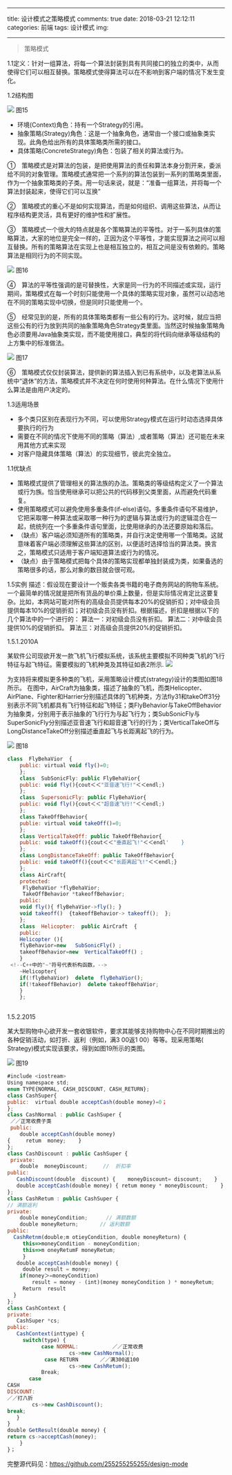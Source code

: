 ﻿
---
title: 设计模式之策略模式
comments: true
date: 2018-03-21 12:12:11
categories: 前端
tags: 设计模式
img:

---

> 策略模式

1.1定义：针对一组算法，将每一个算法封装到具有共同接口的独立的类中，从而使得它们可以相互替换。策略模式使得算法可以在不影响到客户端的情况下发生变化。

1.2结构图

![ ](https://www.cnblogs.com/images/cnblogs_com/cliy-10/1232443/o_15.png)
图15

* 环境(Context)角色：持有一个Strategy的引用。
* 抽象策略(Strategy)角色：这是一个抽象角色，通常由一个接口或抽象类实现。此角色给出所有的具体策略类所需的接口。
* 具体策略(ConcreteStrategy)角色：包装了相关的算法或行为。

①　策略模式是对算法的包装，是把使用算法的责任和算法本身分割开来，委派给不同的对象管理。策略模式通常把一个系列的算法包装到一系列的策略类里面，作为一个抽象策略类的子类。用一句话来说，就是：“准备一组算法，并将每一个算法封装起来，使得它们可以互换”

②　策略模式的重心不是如何实现算法，而是如何组织、调用这些算法，从而让程序结构更灵活，具有更好的维护性和扩展性。

③　策略模式一个很大的特点就是各个策略算法的平等性。对于一系列具体的策略算法，大家的地位是完全一样的，正因为这个平等性，才能实现算法之间可以相互替换。所有的策略算法在实现上也是相互独立的，相互之间是没有依赖的。策略算法是相同行为的不同实现。

![ ](https://www.cnblogs.com/images/cnblogs_com/cliy-10/1232443/o_16.png)
图16 

④　算法的平等性强调的是可替换性，大家是同一行为的不同描述或实现，运行期间，策略模式在每一个时刻只能使用一个具体的策略实现对象，虽然可以动态地在不同的策略实现中切换，但是同时只能使用一个。

⑤　经常见到的是，所有的具体策略类都有一些公有的行为。这时候，就应当把这些公有的行为放到共同的抽象策略角色Strategy类里面。当然这时候抽象策略角色必须要用Java抽象类实现，而不能使用接口，典型的将代码向继承等级结构的上方集中的标准做法。

![ ](https://www.cnblogs.com/images/cnblogs_com/cliy-10/1232443/o_17.png)
图17

⑥　策略模式仅仅封装算法，提供新的算法插入到已有系统中，以及老算法从系统中“退休”的方法，策略模式并不决定在何时使用何种算法。在什么情况下使用什么算法是由用户决定的。

1.3适用场景

* 多个类只区别在表现行为不同，可以使用Strategy模式在运行时动态选择具体要执行的行为
* 需要在不同的情况下使用不同的策略（算法）,或者策略（算法）还可能在未来用其他方式来实现
* 对客户隐藏具体策略（算法）的实现细节，彼此完全独立。

1.1优缺点

* 策略模式提供了管理相关的算法族的办法。策略类的等级结构定义了一个算法或行为族。恰当使用继承可以把公共的代码移到父类里面，从而避免代码重复。
* 使用策略模式可以避免使用多重条件(if-else)语句。多重条件语句不易维护，它把采取哪一种算法或采取哪一种行为的逻辑与算法或行为的逻辑混合在一起，统统列在一个多重条件语句里面，比使用继承的办法还要原始和落后。
* （缺点）客户端必须知道所有的策略类，并自行决定使用哪一个策略类。这就意味着客户端必须理解这些算法的区别，以便适时选择恰当的算法类。换言之，策略模式只适用于客户端知道算法或行为的情况。
* （缺点）由于策略模式把每个具体的策略实现都单独封装成为类，如果备选的策略很多的话，那么对象的数目就会很可观。


1.5实例
    描述：假设现在要设计一个贩卖各类书籍的电子商务网站的购物车系统。一个最简单的情况就是把所有货品的单价乘上数量，但是实际情况肯定比这要复杂。比如，本网站可能对所有的高级会员提供每本20%的促销折扣；对中级会员提供每本10%的促销折扣；对初级会员没有折扣。根据描述，折扣是根据以下的几个算法中的一个进行的：
算法一：对初级会员没有折扣。
算法二：对中级会员提供10%的促销折扣。
算法三：对高级会员提供20%的促销折扣。

1.5.1.2010A

某软件公司现欲开发一款飞机飞行模拟系统，该系统主要模拟不同种类飞机的飞行特征与起飞特征。需要模拟的飞机种类及其特征如表2所示. 
 ![ ](https://www.cnblogs.com/images/cnblogs_com/cliy-10/1232443/o_%e8%a1%a82.png)
  
  为支持将来模拟更多种类的飞机，采用策略设计模式(strategy)设计的类图如图18所示。 在图中，AirCraft为抽象类，描述了抽象的飞机，而类Helicopter、AirPlane、Fighter和Harrier分别描述具体的飞机种类，方法fly31和takeOff31分别表示不同飞机都具有飞行特征和起飞特征；类FlyBehavior与TakeOffBehavior为抽象类，分别用于表示抽象的飞行行为与起飞行为；类SubSonicFly与SuperSonicFly分别描述亚音速飞行和超音速飞行的行为；类VerticalTakeOff与LongDistanceTakeOff分别描述垂直起飞与长距离起飞的行为。
  
![ ](https://www.cnblogs.com/images/cnblogs_com/cliy-10/1232443/o_18.png)
图18

``` javascript
class  FlyBehaVior  { 
    public: virtual void fly()=0; 
    }; 
    class  SubSonicFly: public FlyBehaVior{ 
    public: void fly(){cout＜＜"亚音速飞行!"＜＜endl;) 
    }; 
    class  SupersonicFly: public FlyBehaVior{ 
    public: void fly(){cout＜＜"超音速飞行!"＜＜endl;) 
    }; 
    class TakeOffBehavior{ 
    publie: virtual void takeOff()=0; 
    }; 
    class VerticalTakeOff: public TakeOffBehavior{ 
    public: void takeOff(){cout＜＜"垂直起飞!"＜＜endl'    } 
    }; 
    class LongDistanceTakeOff: public TakeOffBehavior{ 
    public: void takeOff(){cout＜＜"长距离起飞!"＜＜endl;} 
    }; 
    class AirCraft{ 
    protected: 
     FlyBehaVior *flyBehaVior; 
     TakeOffBehavior *takeoffBehavior;
    public: 
    void fly(){ flyBehaVior->fly(); } 
    void takeoff()  {takeoffBehavior-> takeoff();  }; 
    }; 
    class  Helicopter:  public AirCraft  { 
    public: 
    Helicopter (){ 
    flyBehavior=new   SubSonicFly() ; 
    takeoffBehavior=new  VerticalTakeOff() ; 
    }
 <!--C++中的"~"符号代表析构函数，-->
    ~Helicopter{ 
    if(!flyBehaVior)  delete  flyBehaVior(); 
    if(!takeoffBehavior)  delete takeoffBehaVior; 
    } 
    };   
    
```

1.5.2.2015

某大型购物中心欲开发一套收银软件，要求其能够支持购物中心在不同时期推出的各种促销活动，如打折、返利（例如，满3 00返1 00）等等。现采用策略( Strategy)模式实现该要求，得到如图19所示的类图。

![ ](https://www.cnblogs.com/images/cnblogs_com/cliy-10/1232443/o_19.png)
图19

```javascript
#include <iostream> 
Using namespace std; 
enum TYPE{NORMAL, CASH_DISCOUNT, CASH_RETURN}; 
class CashSuper{ 
public:  virtual double acceptCash(double money)=0；
}; 
class CashNormal : public CashSuper { 
 ／／正常收费子类
 public: 
    double acceptCash(double money) 
{     retum  money;    } 
};   
class CashDiscount : public CashSuper { 
 private: 
    double  moneyDiscount;     //  折扣率
public: 
   CashDiscount(double  discount) {    moneyDiscount= discount;    } 
   double acceptCash(double money) { retum money * moneyDiscount;    } 
}; 
class CashRetum : public CashSuper { 
// 满额返利
private:          
    double moneyCondition;      // 满额数额
    double moneyReturn;       // 返利数额
public: 
  CashRetnm(double;m otieyCondition, double moneyReturn) { 
     this=>moneyCondition - moneyCondition; 
     this=>m oneyRetumF moneyRetum; 
     }                                                                 . 
   double acceptCash(double money) { 
     double result = money; 
    if(money＞=moneyCondition) 
        result = money - (int)(money moneyCondition ) * moneyRetum; 
     Return  result  
  } 
}; 
class CashContext { 
private: 
   CashSuper *cs; 
public: 
   CashContext(inttype) { 
     switch(type) { 
           case NORMAL:           ／／正常收费
                    cs->new CashNormal();
            case RETURN       ／／满300返100                     
                    cs->new CashRetum();  
           Break; 
       case 
CASH 
DISCOUNT:     
／／打八折
        cs->new CashDiscount();       
break; 
   } 
} 
double GetResult(double money) { 
return cs->acceptCash(money);
    } 
}；
```

完整源代码见：https://github.com/255255255255/design-mode